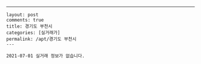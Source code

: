 ---
    layout: post
    comments: true
    title: 경기도 부천시
    categories: [실거래가]
    permalink: /apt/경기도 부천시
    ---

    2021-07-01 실거래 정보가 없습니다.

    